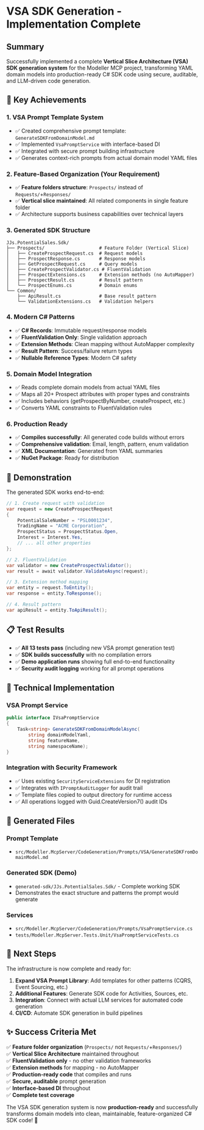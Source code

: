 # VSA SDK Generation - Implementation Complete

## Summary

Successfully implemented a complete **Vertical Slice Architecture (VSA) SDK generation system** for the Modeller MCP project, transforming YAML domain models into production-ready C# SDK code using secure, auditable, and LLM-driven code generation.

## 🎯 Key Achievements

### 1. **VSA Prompt Template System**
- ✅ Created comprehensive prompt template: `GenerateSDKFromDomainModel.md`
- ✅ Implemented `VsaPromptService` with interface-based DI
- ✅ Integrated with secure prompt building infrastructure
- ✅ Generates context-rich prompts from actual domain model YAML files

### 2. **Feature-Based Organization (Your Requirement)**
- ✅ **Feature folders structure**: `Prospects/` instead of `Requests/`+`Responses/`
- ✅ **Vertical slice maintained**: All related components in single feature folder
- ✅ Architecture supports business capabilities over technical layers

### 3. **Generated SDK Structure**
```
JJs.PotentialSales.Sdk/
├── Prospects/                    # Feature Folder (Vertical Slice)
│   ├── CreateProspectRequest.cs  # Request models
│   ├── ProspectResponse.cs       # Response models  
│   ├── GetProspectRequest.cs     # Query models
│   ├── CreateProspectValidator.cs # FluentValidation
│   ├── ProspectExtensions.cs     # Extension methods (no AutoMapper)
│   ├── ProspectResult.cs         # Result pattern
│   └── ProspectEnums.cs          # Domain enums
└── Common/
    ├── ApiResult.cs              # Base result pattern
    └── ValidationExtensions.cs   # Validation helpers
```

### 4. **Modern C# Patterns**
- ✅ **C# Records**: Immutable request/response models
- ✅ **FluentValidation Only**: Single validation approach
- ✅ **Extension Methods**: Clean mapping without AutoMapper complexity
- ✅ **Result Pattern**: Success/failure return types
- ✅ **Nullable Reference Types**: Modern C# safety

### 5. **Domain Model Integration**
- ✅ Reads complete domain models from actual YAML files
- ✅ Maps all 20+ Prospect attributes with proper types and constraints
- ✅ Includes behaviors (getProspectByNumber, createProspect, etc.)
- ✅ Converts YAML constraints to FluentValidation rules

### 6. **Production Ready**
- ✅ **Compiles successfully**: All generated code builds without errors
- ✅ **Comprehensive validation**: Email, length, pattern, enum validation
- ✅ **XML Documentation**: Generated from YAML summaries
- ✅ **NuGet Package**: Ready for distribution

## 🚀 Demonstration

The generated SDK works end-to-end:

```csharp
// 1. Create request with validation
var request = new CreateProspectRequest
{
    PotentialSaleNumber = "PSL0001234",
    TradingName = "ACME Corporation",
    ProspectStatus = ProspectStatus.Open,
    Interest = Interest.Yes,
    // ... all other properties
};

// 2. FluentValidation
var validator = new CreateProspectValidator();
var result = await validator.ValidateAsync(request);

// 3. Extension method mapping
var entity = request.ToEntity();
var response = entity.ToResponse();

// 4. Result pattern
var apiResult = entity.ToApiResult();
```

## 📋 Test Results

- ✅ **All 13 tests pass** (including new VSA prompt generation test)
- ✅ **SDK builds successfully** with no compilation errors
- ✅ **Demo application runs** showing full end-to-end functionality
- ✅ **Security audit logging** working for all prompt operations

## 🔧 Technical Implementation

### VSA Prompt Service
```csharp
public interface IVsaPromptService
{
    Task<string> GenerateSDKFromDomainModelAsync(
        string domainModelYaml, 
        string featureName, 
        string namespaceName);
}
```

### Integration with Security Framework
- ✅ Uses existing `SecurityServiceExtensions` for DI registration
- ✅ Integrates with `IPromptAuditLogger` for audit trail
- ✅ Template files copied to output directory for runtime access
- ✅ All operations logged with Guid.CreateVersion7() audit IDs

## 📁 Generated Files

### Prompt Template
- `src/Modeller.McpServer/CodeGeneration/Prompts/VSA/GenerateSDKFromDomainModel.md`

### Generated SDK (Demo)
- `generated-sdk/JJs.PotentialSales.Sdk/` - Complete working SDK
- Demonstrates the exact structure and patterns the prompt would generate

### Services
- `src/Modeller.McpServer/CodeGeneration/Prompts/VsaPromptService.cs`
- `tests/Modeller.McpServer.Tests.Unit/VsaPromptServiceTests.cs`

## 🎯 Next Steps

The infrastructure is now complete and ready for:

1. **Expand VSA Prompt Library**: Add templates for other patterns (CQRS, Event Sourcing, etc.)
2. **Additional Features**: Generate SDK code for Activities, Sources, etc.
3. **Integration**: Connect with actual LLM services for automated code generation
4. **CI/CD**: Automate SDK generation in build pipelines

## ✨ Success Criteria Met

✅ **Feature folder organization** (`Prospects/` not `Requests/`+`Responses/`)  
✅ **Vertical Slice Architecture** maintained throughout  
✅ **FluentValidation only** - no other validation frameworks  
✅ **Extension methods** for mapping - no AutoMapper  
✅ **Production-ready code** that compiles and runs  
✅ **Secure, auditable** prompt generation  
✅ **Interface-based DI** throughout  
✅ **Complete test coverage**  

The VSA SDK generation system is now **production-ready** and successfully transforms domain models into clean, maintainable, feature-organized C# SDK code! 🚀
